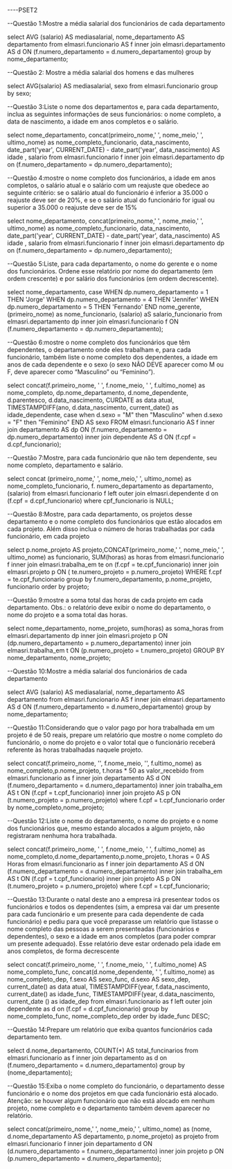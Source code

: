 ----PSET2


--Questão 1:Mostre a média salarial dos funcionários de cada departamento

select AVG (salario) AS mediasalarial, nome_departamento 
AS departamento from elmasri.funcionario AS f 
inner join elmasri.departamento AS d ON (f.numero_departamento = d.numero_departamento)
group by nome_departamento;
 
 
 --Questão 2: Mostre a média salarial dos homens e das mulheres
 
 select AVG(salario) AS mediasalarial, sexo 
 from elmasri.funcionario
 group by sexo;
 

--Questão 3:Liste o nome dos departamentos e, para cada departamento, inclua as seguintes informações de seus funcionários: o nome
completo, a data de nascimento, a idade em anos completos e o salário. 

select nome_departamento, concat(primeiro_nome,' ', nome_meio,' ', ultimo_nome) 
as nome_completo_funcionario, data_nascimento, date_part('year', CURRENT_DATE) - date_part('year', data_nascimento) AS idade
, salario from elmasri.funcionario f
inner join elmasri.departamento dp on (f.numero_departamento = dp.numero_departamento); 


--Questão 4:mostre o nome completo dos funcionários, a idade em anos completos, o salário atual e o salário com um reajuste que
obedece ao seguinte critério: se o salário atual do funcionário é inferior a 35.000 o
reajuste deve ser de 20%, e se o salário atual do funcionário for igual ou superior a
35.000 o reajuste deve ser de 15%

select nome_departamento, concat(primeiro_nome,' ', nome_meio,' ', ultimo_nome) 
as nome_completo_funcionario, data_nascimento, date_part('year', CURRENT_DATE) - date_part('year', data_nascimento) AS idade
, salario from elmasri.funcionario f
inner join elmasri.departamento dp on (f.numero_departamento = dp.numero_departamento);  


--Questão 5:Liste, para cada departamento, o nome do gerente e o nome dos funcionários. 
Ordene esse relatório por nome do departamento (em ordem crescente) e por salário dos funcionários (em ordem decrescente).

select nome_departamento, case
WHEN dp.numero_departamento = 1 THEN 'Jorge'
WHEN dp.numero_departamento = 4 THEN 'Jennifer'
WHEN dp.numero_departamento = 5 THEN 'Fernando'
END  nome_gerente, 
(primeiro_nome)  as nome_funcionario,
(salario) aS salario_funcionario from elmasri.departamento dp
inner join elmasri.funcionario f ON (f.numero_departamento = dp.numero_departamento);


--Questão 6:mostre o nome completo dos funcionários que têm dependentes, o departamento onde eles trabalham e, para cada funcionário, também liste o nome completo dos dependentes, a idade em anos de cada
dependente e o sexo (o sexo NÃO DEVE aparecer como M ou F, deve aparecer
como “Masculino” ou “Feminino”).

select concat(f.primeiro_nome, ' ', f.nome_meio, ' ', f.ultimo_nome) as nome_completo, dp.nome_departamento, d.nome_dependente, 
 d.parentesco, d.data_nascimento, CURDATE as data atual, TIMESTAMPDIFF(ano, d.data_nascimento, current_date() as idade_dependente, 
 case when d.sexo = "M" then "Masculino"
      when d.sexo = "F" then "Feminino"
 END AS  sexo
 FROM elmasri.funcionario AS f
 inner join departamento AS dp ON (f.numero_departamento = dp.numero_departamento)
 inner join dependente AS d ON (f.cpf = d.cpf_funcionario);


--Questão 7:Mostre, para cada funcionário que não tem dependente, seu nome completo, departamento e salário.

select concat (primeiro_nome,' ', nome_meio,' ', ultimo_nome) as nome_completo_funcionario,
f. numero_departamento as departamento, (salario) from elmasri.funcionario f
left outer join elmasri.dependente d on (f.cpf = d.cpf_funcionario)
where cpf_funcionario is NULL;


--Questão 8:Mostre, para cada departamento, os projetos desse departamento e o nome completo dos funcionários que estão alocados
em cada projeto. Além disso inclua o número de horas trabalhadas por cada funcionário, em cada projeto

 select p.nome_projeto AS projeto,CONCAT(primeiro_nome,' ', nome_meio,' ', ultimo_nome)	as funcionario, 
  SUM(horas) as horas from elmasri.funcionario f
  inner join elmasri.trabalha_em te on (f.cpf = te.cpf_funcionario)
  inner join elmasri.projeto p ON ( te.numero_projeto = p.numero_projeto)
  WHERE f.cpf = te.cpf_funcionario
  group by f.numero_departamento, p.nome_projeto, funcionario
  order by projeto;
  
  
  --Questão 9:mostre a soma total das horas de cada projeto em cada departamento. Obs.: o relatório deve exibir o nome do departamento, 
  o nome do projeto e a soma total das horas.
  
select  nome_departamento, nome_projeto,
sum(horas) as soma_horas
from elmasri.departamento  dp
inner join elmasri.projeto p ON (dp.numero_departamento = p.numero_departamento)
inner join elmasri.trabalha_em t ON (p.numero_projeto = t.numero_projeto)
GROUP BY nome_departamento, nome_projeto;


--Questão 10:Mostre a média salarial dos funcionários de cada departamento

select AVG (salario) AS mediasalarial, nome_departamento 
AS departamento from elmasri.funcionario AS f 
inner join elmasri.departamento AS d ON (f.numero_departamento = d.numero_departamento)
group by nome_departamento;


--Questão 11:Considerando que o valor pago por hora trabalhada em um projeto
é de 50 reais, prepare um relatório que mostre o nome completo do funcionário, 
o nome do projeto e o valor total que o funcionário receberá referente às horas trabalhadas naquele projeto.

select concat(f.primeiro_nome, '', f.nome_meio, '', f.ultimo_nome) as nome_completo,p.nome_projeto, t.horas * 50 
as valor_recebido from elmasri.funcionario as f 
inner join departamento AS d ON (f.numero_departamento = d.numero_departamento)
inner join trabalha_em AS t ON (f.cpf = t.cpf_funcionario)
inner join projeto AS p ON (t.numero_projeto = p.numero_projeto)
where f.cpf = t.cpf_funcionario
order by nome_completo,nome_projeto;


--Questão 12:Liste o nome do departamento, o nome do projeto e o nome dos funcionários que,
mesmo estando alocados a algum projeto, não registraram nenhuma hora trabalhada.

select concat(f.primeiro_nome, ' ', f.nome_meio, ' ', f.ultimo_nome) 
as nome_completo,d.nome_departamento,p.nome_projeto, t.horas = 0 AS Horas
from elmasri.funcionario as f 
inner join departamento AS d ON (f.numero_departamento = d.numero_departamento)
inner join trabalha_em AS t ON (f.cpf = t.cpf_funcionario)
inner join projeto AS p ON (t.numero_projeto = p.numero_projeto)
where f.cpf = t.cpf_funcionario;


--Questão 13:Durante o natal deste ano a empresa irá presentear todos os funcionários e todos os dependentes (sim, a empresa vai dar um presente para cada
funcionário e um presente para cada dependente de cada funcionário) e pediu para que você preparasse um relatório que listasse o nome completo das pessoas a serem
presenteadas (funcionários e dependentes), o sexo e a idade em anos completos (para poder comprar um presente adequado).
Esse relatório deve estar ordenado pela idade em anos completos, de forma decrescente

select concat(f.primeiro_nome, ' ', f.nome_meio, ' ', f.ultimo_nome) AS nome_completo_func, 
concat(d.nome_dependente, ' ', f.ultimo_nome) as nome_completo_dep, 
 f.sexo AS sexo_func, d.sexo AS sexo_dep, current_date() as data atual, TIMESTAMPDIFF(year, f.data_nascimento, current_date() as idade_func, 
 TIMESTAMPDIFF(year, d.data_nascimento, current_date () as idade_dep from elmasri.funcionario as f
 left outer join dependente as d on (f.cpf = d.cpf_funcionario)
 group by nome_completo_func, nome_completo_dep
 order by idade_func DESC;
 
 
 --Questão 14:Prepare um relatório que exiba quantos funcionários cada departamento tem.
 
select d.nome_departamento, COUNT(*) AS total_funcinarios
from elmasri.funcionario as f
inner join departamento as d on 
(f.numero_departamento = d.numero_departamento)
group by (nome_departamento);


--Questão 15:Exiba o nome completo do funcionário, o departamento desse funcionário e o nome dos projetos em que cada funcionário está alocado.
Atenção: se houver algum funcionário que não está alocado em nenhum projeto, nome completo e o departamento também devem aparecer no relatório.

select concat(primeiro_nome,' ', nome_meio,' ', ultimo_nome)
as (nome, d.nome_departamento AS departamento, p.nome_projeto) as projeto
from elmasri.funcionario f
inner join departamento d ON (d.numero_departamento = f.numero_departamento)
inner join projeto p ON (p.numero_departamento = d.numero_departamento);





